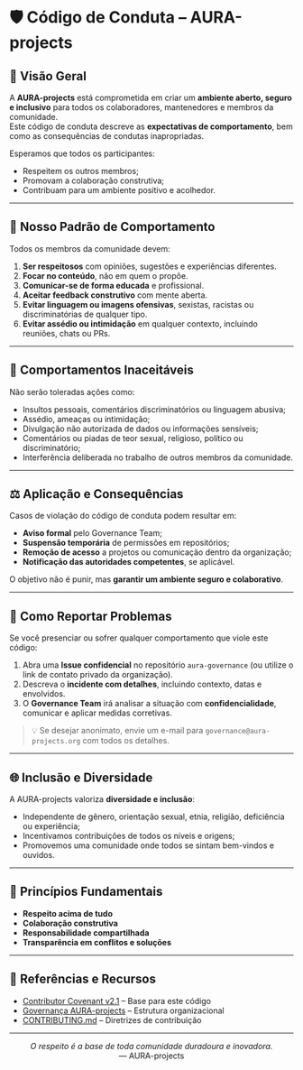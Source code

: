 # 🛡️ Código de Conduta – AURA-projects

## 📘 Visão Geral

A **AURA-projects** está comprometida em criar um **ambiente aberto, seguro e inclusivo** para todos os colaboradores, mantenedores e membros da comunidade.  
Este código de conduta descreve as **expectativas de comportamento**, bem como as consequências de condutas inapropriadas.

Esperamos que todos os participantes:
- Respeitem os outros membros;
- Promovam a colaboração construtiva;
- Contribuam para um ambiente positivo e acolhedor.

---

## 👥 Nosso Padrão de Comportamento

Todos os membros da comunidade devem:

1. **Ser respeitosos** com opiniões, sugestões e experiências diferentes.  
2. **Focar no conteúdo**, não em quem o propõe.  
3. **Comunicar-se de forma educada** e profissional.  
4. **Aceitar feedback construtivo** com mente aberta.  
5. **Evitar linguagem ou imagens ofensivas**, sexistas, racistas ou discriminatórias de qualquer tipo.  
6. **Evitar assédio ou intimidação** em qualquer contexto, incluindo reuniões, chats ou PRs.

---

## 🚫 Comportamentos Inaceitáveis

Não serão toleradas ações como:

- Insultos pessoais, comentários discriminatórios ou linguagem abusiva;  
- Assédio, ameaças ou intimidação;  
- Divulgação não autorizada de dados ou informações sensíveis;  
- Comentários ou piadas de teor sexual, religioso, político ou discriminatório;  
- Interferência deliberada no trabalho de outros membros da comunidade.

---

## ⚖️ Aplicação e Consequências

Casos de violação do código de conduta podem resultar em:

- **Aviso formal** pelo Governance Team;  
- **Suspensão temporária** de permissões em repositórios;  
- **Remoção de acesso** a projetos ou comunicação dentro da organização;  
- **Notificação das autoridades competentes**, se aplicável.

O objetivo não é punir, mas **garantir um ambiente seguro e colaborativo**.

---

## 📣 Como Reportar Problemas

Se você presenciar ou sofrer qualquer comportamento que viole este código:

1. Abra uma **Issue confidencial** no repositório `aura-governance` (ou utilize o link de contato privado da organização).  
2. Descreva o **incidente com detalhes**, incluindo contexto, datas e envolvidos.  
3. O **Governance Team** irá analisar a situação com **confidencialidade**, comunicar e aplicar medidas corretivas.

> 💡 Se desejar anonimato, envie um e-mail para `governance@aura-projects.org` com todos os detalhes.

---

## 🌐 Inclusão e Diversidade

A AURA-projects valoriza **diversidade e inclusão**:

- Independente de gênero, orientação sexual, etnia, religião, deficiência ou experiência;  
- Incentivamos contribuições de todos os níveis e origens;  
- Promovemos uma comunidade onde todos se sintam bem-vindos e ouvidos.

---

## 🧠 Princípios Fundamentais

- **Respeito acima de tudo**  
- **Colaboração construtiva**  
- **Responsabilidade compartilhada**  
- **Transparência em conflitos e soluções**  

---

## 📄 Referências e Recursos

- [Contributor Covenant v2.1](https://www.contributor-covenant.org/pt-br/) – Base para este código  
- [Governança AURA-projects](GOVERNANCE.md) – Estrutura organizacional  
- [CONTRIBUTING.md](CONTRIBUTING.md) – Diretrizes de contribuição  

---

<p align="center">
  <em>O respeito é a base de toda comunidade duradoura e inovadora.</em><br>
  — AURA-projects
</p>
